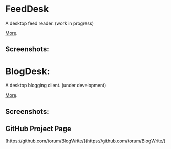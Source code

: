 

# FeedDesk
A desktop feed reader. (work in progress)


[More](https://torum.github.io/BlogWrite/FeedDesk/).


## Screenshots:



# BlogDesk:
A desktop blogging client. (under development)

[More](https://torum.github.io/BlogWrite/BlogDesk/).



## Screenshots:


## GitHub Project Page

[https://github.com/torum/BlogWrite/](https://github.com/torum/BlogWrite/)


